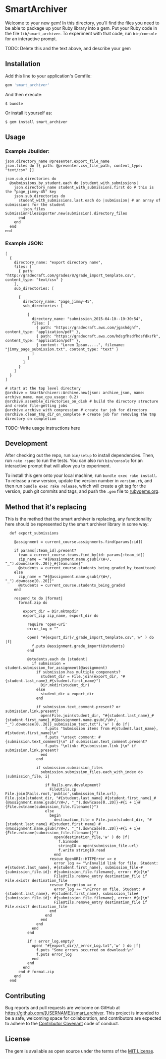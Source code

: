 # SmartArchiver

Welcome to your new gem! In this directory, you'll find the files you need to be able to package up your Ruby library into a gem. Put your Ruby code in the file `lib/smart_archiver`. To experiment with that code, run `bin/console` for an interactive prompt.

TODO: Delete this and the text above, and describe your gem

## Installation

Add this line to your application's Gemfile:

```ruby
gem 'smart_archiver'
```

And then execute:

    $ bundle

Or install it yourself as:

    $ gem install smart_archiver

## Usage

### Example Jbuilder:
 
```
json.directory_name @presenter.export_file_name
json.files do [{ path: @presenter.csv_file_path, content_type: "text/csv" }]

json.sub_directories do
  @submissions_by_student.each do |student_with_submissions|
    json.directory_name student_with_submissions.first do # this is the "page_jimmy-45" key
    json.sub_directories do
      student_with_submissions.last.each do |submission| # an array of submissions for the student
        json.files SubmissionFilesExporter.new(submission).directory_files
      end
    end
  end
end
```

### Example JSON:
```
[
  {
    directory_name: "export directory name",
    files: [
      { path: "http://gradecraft.com/grades/8/grade_import_template.csv", content_type: "text/csv" }
    ],
    sub_directories: [

      {
        directory_name: "page_jimmy-45",
        sub_directories: [

          {
            directory_name: "submission_2015-04-10--10:30:54",
            files: [
              { path: "https://gradecraft.aws.com/jgashdghf", content_type: "application/pdf" },
              { path: "https://gradecraft.aws.com/hdsgfhsdfhdsfdksfk", content_type: "application/pdf" },
              { content: "Lorem Ipsum.....", filename: "jimmy_page_submission.txt", content_type: "text" }
            ]
          }
        ]
      }
    ]
  }
]
```

```
# start at the top level directory
@archive = SmartArchiver::Archive.new(json: archive_json, name: archive_name, max_cpu_usage: 0.2)
@archive.assemble_directories_on_disk # build the directory structure and create file-getting jobs
@archive.archive_with_compression # create tar job for directory
@archive.clean_tmp_dir_on_complete # create job for removing the tmp directory on completion

```

TODO: Write usage instructions here

## Development

After checking out the repo, run `bin/setup` to install dependencies. Then, run `rake rspec` to run the tests. You can also run `bin/console` for an interactive prompt that will allow you to experiment.

To install this gem onto your local machine, run `bundle exec rake install`. To release a new version, update the version number in `version.rb`, and then run `bundle exec rake release`, which will create a git tag for the version, push git commits and tags, and push the `.gem` file to [rubygems.org](https://rubygems.org).

## Method that it's replacing

This is the method that the smart archiver is replacing, any functionality here should be represented by the smart archiver library in some way:

```
  def export_submissions

    @assignment = current_course.assignments.find(params[:id])

    if params[:team_id].present?
      team = current_course.teams.find_by(id: params[:team_id])
      zip_name = "#{@assignment.name.gsub(/\W+/, "_").downcase[0..20]}_#{team.name}"
      @students = current_course.students_being_graded_by_team(team)
    else
      zip_name = "#{@assignment.name.gsub(/\W+/, "_").downcase[0..20]}"
      @students = current_course.students_being_graded
    end

    respond_to do |format|
      format.zip do

        export_dir = Dir.mktmpdir
        export_zip zip_name, export_dir do

          require 'open-uri'
          error_log = ""

          open( "#{export_dir}/_grade_import_template.csv",'w' ) do |f|
            f.puts @assignment.grade_import(@students)
          end

          @students.each do |student|
            if submission = student.submission_for_assignment(@assignment)
              if submission.has_multiple_components?
                student_dir = File.join(export_dir, "#{student.last_name}_#{student.first_name}")
                Dir.mkdir(student_dir)
              else
                student_dir = export_dir
              end

              if submission.text_comment.present? or submission.link.present?
                open(File.join(student_dir, "#{student.last_name}_#{student.first_name}_#{@assignment.name.gsub(/\W+/, "_").downcase[0..20]}_submission_text.txt"),'w' ) do |f|
                  f.puts "Submission items from #{student.last_name}, #{student.first_name}\n"
                  f.puts "\ntext comment: #{submission.text_comment}\n" if submission.text_comment.present?
                  f.puts "\nlink: #{submission.link }\n" if submission.link.present?
                end
              end

              if submission.submission_files
                submission.submission_files.each_with_index do |submission_file, i|

                  if Rails.env.development?
                    FileUtils.cp File.join(Rails.root,'public',submission_file.url), File.join(student_dir, "#{student.last_name}_#{student.first_name}_#{@assignment.name.gsub(/\W+/, "_").downcase[0..20]}-#{i + 1}#{File.extname(submission_file.filename)}")
                  else
                    begin
                      destination_file = File.join(student_dir, "#{student.last_name}_#{student.first_name}_#{@assignment.name.gsub(/\W+/, "_").downcase[0..20]}-#{i + 1}#{File.extname(submission_file.filename)}")
                      open(destination_file,'w' ) do |f|
                        f.binmode
                        stringIO = open(submission_file.url)
                        f.write stringIO.read
                      end
                    rescue OpenURI::HTTPError => e
                      error_log += "\nInvalid link for file. Student: #{student.last_name}, #{student.first_name}, submission_file-#{submission_file.id}: #{submission_file.filename}, error: #{e}\n"
                      FileUtils.remove_entry destination_file if File.exist? destination_file
                    rescue Exception => e
                      error_log += "\nError on file. Student: #{student.last_name}, #{student.first_name}, submission_file#{submission_file.id}: #{submission_file.filename}, error: #{e}\n"
                      FileUtils.remove_entry destination_file if File.exist? destination_file
                    end
                  end
                end
              end
            end
          end

          if ! error_log.empty?
            open( "#{export_dir}/_error_Log.txt",'w' ) do |f|
              f.puts "Some errors occurred on download:\n"
              f.puts error_log
            end
          end
        end
      end # format.zip
    end
  end
```


## Contributing

Bug reports and pull requests are welcome on GitHub at https://github.com/[USERNAME]/smart_archiver. This project is intended to be a safe, welcoming space for collaboration, and contributors are expected to adhere to the [Contributor Covenant](contributor-covenant.org) code of conduct.


## License

The gem is available as open source under the terms of the [MIT License](http://opensource.org/licenses/MIT).

